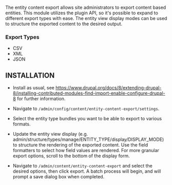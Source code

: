 The entity content export allows site administrators to export  content based entities. This module utilizes the plugin API, so it's possible to expand to different export types with ease. The entity view display modes can be used to structure the exported content to the desired output.

### Export Types

* CSV
* XML
* JSON

## INSTALLATION

 * Install as usual, see
   https://www.drupal.org/docs/8/extending-drupal-8/installing-contributed-modules-find-import-enable-configure-drupal-8 for further
   information.
 
 * Navigate to `/admin/config/content/entity-content-export/settings`.

 * Select the entity type bundles you want to be able to export to various formats. 
 
 * Update the entity view display (e.g. admin/structure/types/manage/ENTITY_TYPE/display/DISPLAY_MODE) to structure the rendering of the exported content. Use the field formatters to select how field values are rendered. For more granular export options, scroll to the bottom of the display form.
 
 * Navigate to `/admin/content/entity-content-export` and select the desired options, then click export. A batch process will begin, and will prompt a save dialog box when completed.
